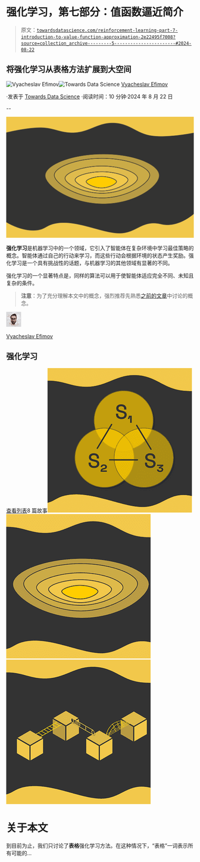 # 强化学习，第七部分：值函数逼近简介

> 原文：[`towardsdatascience.com/reinforcement-learning-part-7-introduction-to-value-function-approximation-2e22495f7008?source=collection_archive---------5-----------------------#2024-08-22`](https://towardsdatascience.com/reinforcement-learning-part-7-introduction-to-value-function-approximation-2e22495f7008?source=collection_archive---------5-----------------------#2024-08-22)

## 将强化学习从表格方法扩展到大空间

[](https://medium.com/@slavahead?source=post_page---byline--2e22495f7008--------------------------------)![Vyacheslav Efimov](https://medium.com/@slavahead?source=post_page---byline--2e22495f7008--------------------------------)[](https://towardsdatascience.com/?source=post_page---byline--2e22495f7008--------------------------------)![Towards Data Science](https://towardsdatascience.com/?source=post_page---byline--2e22495f7008--------------------------------) [Vyacheslav Efimov](https://medium.com/@slavahead?source=post_page---byline--2e22495f7008--------------------------------)

·发表于 [Towards Data Science](https://towardsdatascience.com/?source=post_page---byline--2e22495f7008--------------------------------) ·阅读时间：10 分钟·2024 年 8 月 22 日

--

![](img/139ab7f249ac9416dbe2cbd6d9ddd302.png)

**强化学习**是机器学习中的一个领域，它引入了智能体在复杂环境中学习最佳策略的概念。智能体通过自己的行动来学习，而这些行动会根据环境的状态产生奖励。强化学习是一个具有挑战性的话题，与机器学习的其他领域有显著的不同。

强化学习的一个显著特点是，同样的算法可以用于使智能体适应完全不同、未知且复杂的条件。

> **注意**：为了充分理解本文中的概念，强烈推荐先熟悉[之前的文章](https://medium.com/@slavahead/list/reinforcement-learning-78e5b7cb3292)中讨论的概念。

![Vyacheslav Efimov](img/cc2f0c63d16a57528c9b52db8ca79174.png)

[Vyacheslav Efimov](https://medium.com/@slavahead?source=post_page-----2e22495f7008--------------------------------)

## 强化学习

[查看列表](https://medium.com/@slavahead/list/reinforcement-learning-78e5b7cb3292?source=post_page-----2e22495f7008--------------------------------)8 篇故事![](img/2b185f2bfd089377f114107756707143.png)![](img/af159ecc7d031cb93b885561379c4d21.png)![](img/57b903ec1ae525ae1f0094f47b4c90a3.png)

# 关于本文

到目前为止，我们只讨论了**表格**强化学习方法。在这种情况下，“表格”一词表示所有可能的…
